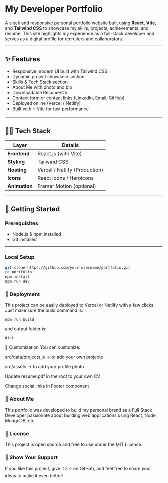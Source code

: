 # My Developer Portfolio

A sleek and responsive personal portfolio website built using **React**, **Vite**, and **Tailwind CSS** to showcase my skills, projects, achievements, and resume. This site highlights my experience as a full-stack developer and serves as a digital profile for recruiters and collaborators.

---

## ✨ Features

- Responsive modern UI built with Tailwind CSS  
- Dynamic project showcase section  
- Skills & Tech Stack section  
- About Me with photo and bio  
- Downloadable Resume/CV  
- Contact form or contact links (LinkedIn, Email, GitHub)  
- Deployed online (Vercel / Netlify)  
- Built with ⚡ Vite for fast performance  

---

## 🧑‍💻 Tech Stack

| Layer             | Details                         |
|------------------|----------------------------------|
| **Frontend**      | React.js (with Vite)            |
| **Styling**       | Tailwind CSS                    |
| **Hosting**       | Vercel / Netlify (Production)   |
| **Icons**         | React Icons / Heroicons         |
| **Animation**     | Framer Motion (optional)        |

---

## 🚀 Getting Started

### Prerequisites

- Node.js & npm installed  
- Git installed  

---

### Local Setup

```bash
git clone https://github.com/your-username/portfolio.git
cd portfolio
npm install
npm run dev
```

### 🚢 Deployment
This project can be easily deployed to Vercel or Netlify with a few clicks.
Just make sure the build command is:

```arduino
npm run build
```
and output folder is:

```nginx
dist
```
📌 Customization
You can customize:

src/data/projects.js → to add your own projects

src/assets → to add your profile photo

Update resume.pdf in the root to your own CV

Change social links in Footer component

### 🙋 About Me
This portfolio was developed to build my personal brand as a Full Stack Developer passionate about building web applications using React, Node, MongoDB, etc.

### 📄 License
This project is open source and free to use under the MIT License.

### 🌟 Show Your Support
If you like this project, give it a ⭐ on GitHub, and feel free to share your ideas to make it even better!
